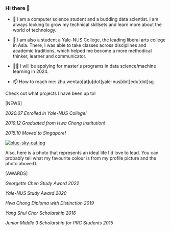 ### Hi there 👋

- 🔭 I am  a computer science student and a budding data scientist. I am always looking to grow my technical skillsets and learn more about the world of technology.

- 🧠 I am also a student a Yale-NUS College, the leading liberal arts college in Asia. There, I was able to take classes across disciplines and academic traditions, which helped me become a more methodical thinker, learner and communicator. 

- 👨‍💻 I will be applying for master's programs in data science/machine learning in 2024.

- 📫 How to reach me: zhu.wentao[at]u[dot]yale-nus[dot]edu[dot]sg.

Check out what projects I have been up to!


[NEWS]                                                                      

*2020.07 Enrolled in Yale-NUS College!*                                     

*2019.12 Graduated from Hwa Chong Institution!*

*2015.10 Moved to Singapore!*


[![blue-sky-cat.jpg](https://i.postimg.cc/90s2qrTG/blue-sky-cat.jpg)](https://postimg.cc/0KGFT5VQ)

Also, here is a photo that represents an ideal life I'd love to lead. You can probably tell what my favourite colour is from my profile picture and the photo above:D.


[AWARDS]

*Georgette Chen Study Award 2022*

*Yale-NUS Study Award 2020*

*Hwa Chong Diploma with Distinction 2019*

*Yang Shui Chor Scholarship 2016*

*Junior Middle 3 Scholarship for PRC Students 2015*
